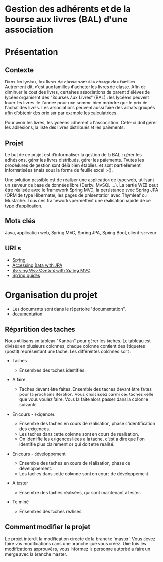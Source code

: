# Gestion des adhérents et de la bourse aux livres (BAL) d'une association

# Présentation 
## Contexte
Dans les lycées, les livres de classe sont à la charge des familles. Autrement dit, c'est aux familles d'acheter les livres de classe.
Afin de diminuer le cout des livres, certaines associations de parent d'élèves de lycées organisent des "Bourses Aux Livres" (BAL) : les lycéens peuvent louer les livres de l'année pour une somme bien moindre que le prix de l'achat des livres. Les associations peuvent aussi faire des achats groupés afin d'obtenir des prix sur par exemple les calculatrices.

Pour avoir les livres, les lycéens adhèrent à l'association. Celle-ci doit gérer les adhésions, la liste des livres distribués et les paiements.


## Projet

Le but de ce projet est d'informatiser la gestion de la BAL : gérer les adhésions, gérer les livres distribués, gérer les paiements. Toutes les procédures de gestion sont déjà bien établies, et sont partiellement informatisées (mais sous la forme de feuille excel :-().

Une solution possible est de réaliser une application de type web, utilisant un serveur de base de données libre (Derby, MySQL ...). La partie WEB peut être réalisée avec le framework Spring MVC, la persistance avec Spring JPA (ORM de type Hibernate), les pages de présentation avec Thymleaf ou Mustache. Tous ces frameworks permettent une réalisation rapide de ce type d'application.


## Mots clés
Java, application web, Spring MVC, Spring JPA, Spring Boot, client-serveur

## URLs
  - [Spring](https://spring.io)
  - [Accessing Data with JPA](https://spring.io/guides/gs/accessing-data-jpa/)
  - [Serving Web Content with Spring MVC](https://spring.io/guides/gs/serving-web-content/)
  - [Spring guides](https://spring.io/guides)

# Organisation du projet

 * Les documents sont dans le répertoire "documentation".
 * [documentation](documentation/readme.md) 

## Répartition des taches
Nous utilisans un tableau "Kanban" pour gérer les taches.
Le tableau est divisés en plusieurs colonnes, chaque colonne contient des étiquetes (postit) représentant une tache.
Les différentes colonnes sont :
* Taches
  * Ensembles des taches identifiés.

* A faire
  * Taches devant être faites. Ensemble des taches devant être faites pour la prochaine itération. Vous choisissez parmi ces taches celle que vous voulez faire. Vous la faite alors passer dans la colonne suivante.

* En cours - exigences
  * Ensemble des taches en cours de realisation, phase d'identification des exigences.
  * Les taches dans cette colonne sont en cours de realisation.
  * On identifie les exigences liées a la tache, c'est a dire que l'on identifie plus clairement ce qui doit etre realisé.

* En cours - développement
  * Ensemble des taches en cours de réalisation, phase de  développement.
  * Les taches dans cette colonne sont en cours de développement.

* A tester
  * Ensemble des taches réalisées, qui sont maintenant à tester.
* Terminé
  * Ensembles des taches réalisés. 



## Comment modifier le projet
Le projet interdit la modification directe de la branche 'master'. Vous devez faire vos modifications dans une branche que vous créez. Une fois les modifications approuvées, vous informez la personne autorisé a faire un merge avec la branche master.
